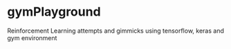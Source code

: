# gymPlayground
Reinforcement Learning attempts and gimmicks using tensorflow, keras and gym environment
